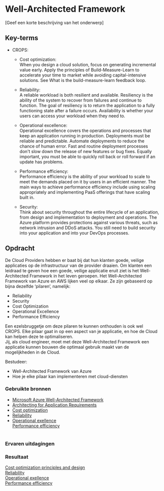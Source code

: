 # Well-Architected Framework
[Geef een korte beschrijving van het onderwerp]

## Key-terms
- CROPS:
  + Cost optimization:  
  When you design a cloud solution, focus on generating incremental value early. Apply the principles of Build-Measure-Learn to accelerate your time to market while avoiding capital-intensive solutions. See What is the build-measure-learn feedback loop.

  + Reliability:  
    A reliable workload is both resilient and available. Resiliency is the ability of the system to recover from failures and continue to function. The goal of resiliency is to return the application to a fully functioning state after a failure occurs. Availability is whether your users can access your workload when they need to.  

  + Operational excellence:  
  Operational excellence covers the operations and processes that keep an application running in production. Deployments must be reliable and predictable. Automate deployments to reduce the chance of human error. Fast and routine deployment processes don't slow down the release of new features or bug fixes. Equally important, you must be able to quickly roll back or roll forward if an update has problems.  

  + Performance efficiency:  
  Performance efficiency is the ability of your workload to scale to meet the demands placed on it by users in an efficient manner. The main ways to achieve performance efficiency include using scaling appropriately and implementing PaaS offerings that have scaling built in. 

  + Security:  
  Think about security throughout the entire lifecycle of an application, from design and implementation to deployment and operations. The Azure platform provides protections against various threats, such as network intrusion and DDoS attacks. You still need to build security into your application and into your DevOps processes.

## Opdracht
 
De Cloud Providers hebben er baat bij dat hun klanten goede, veilige applicaties op de
infrastructuur van de provider draaien. Om klanten een leidraad te geven hoe een goede,
veilige applicatie eruit ziet is het Well-Architected Framework in het leven geroepen.
Het Well-Architected Framework van Azure en AWS lijken veel op elkaar. Ze zijn gebaseerd
op bijna dezelfde ‘pilaren’, namelijk:
- Reliability
- Security
- Cost Optimization
- Operational Excellence
- Performance Efficiency  

Een ezelsbruggetje om deze pilaren te kunnen onthouden is ook wel CROPS.
Elke pilaar gaat in op een aspect van je applicatie, en hoe de Cloud kan helpen deze te
optimaliseren.  
Jij, als cloud engineer, moet met deze Well-Architected Framework een applicatie kunnen
bouwen die optimaal gebruik maakt van de mogelijkheden in de Cloud.  

Bestudeer:
- Well-Architected Framework van Azure
- Hoe je elke pilaar kan implementeren met cloud-diensten
### Gebruikte bronnen
- [Microsoft Azure Well-Architected Framework](https://learn.microsoft.com/en-us/azure/well-architected/)  
- [Architecting for Application Requirements](https://www.youtube.com/watch?v=lQlHWacM1N0)  
- [Cost optimization](https://learn.microsoft.com/en-us/azure/well-architected/cost)  
- [Reliability](https://learn.microsoft.com/en-us/azure/well-architected/resiliency/)   
- [Operational exellence](https://learn.microsoft.com/en-us/azure/well-architected/devops/)  
[Performance efficiency](https://learn.microsoft.com/en-us/azure/well-architected/scalability/)  
[]()  
[]()  

### Ervaren uitdagingen

### Resultaat
[Cost optimization principles and design](/Week-5_opdrachten/AZ-12_WellArchitectedFrameworkFiles.md/CostOptimization.md)  
[Reliability](/Week-5_opdrachten/AZ-12_WellArchitectedFrameworkFiles.md/Reliability.md)  
[Operational exellence](/Week-5_opdrachten/AZ-12_WellArchitectedFrameworkFiles.md/OperationalExellence.md)  
[Performance efficiency](/Week-5_opdrachten/AZ-12_WellArchitectedFrameworkFiles.md/PerformanceEfficiency.md)    
[]()  